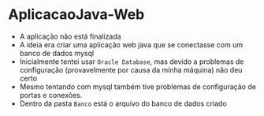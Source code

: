 # AplicacaoJava-Web

- A aplicação não está finalizada
- A ideia era criar uma aplicação web java que se conectasse com um banco de dados mysql
- Inicialmente tentei usar `Oracle Database`, mas devido a problemas de configuração (provavelmente por causa da minha máquina) não deu certo
- Mesmo tentando com mysql também tive problemas de configuração de portas e conexões.
- Dentro da pasta `Banco` está o arquivo do banco de dados criado
